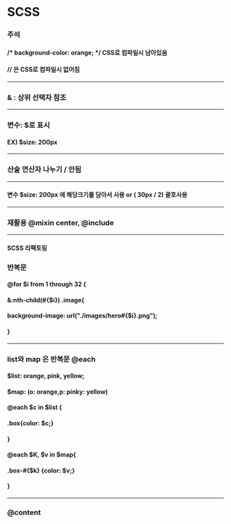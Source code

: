 # SCSS
### 주석
#### /* background-color: orange; */ CSS로 컴파일시 남아있음
#### // 은 CSS로 컴파일시 없어짐

---
### & : 상위 선택자 참조
---
### 변수: $로 표시
#### EX) $size: 200px
---
### 산술 연산자 나누기 / 안됨
---
#### 변수 $size: 200px 에 해당크기를 담아서 사용 or ( 30px / 2) 괄호사용
---
### 재활용 @mixin center, @include
---
#### SCSS 리팩토링
### 반복문
#### @for $i from 1 through 32 {
#### &:nth-child(#{$i}) .image{
#### background-image: url("./images/hero#{$i}.png");
#### }
---
### list와 map 은 반복문 @each
#### $list: orange, pink, yellow;
#### $map: (o: orange,p: pinky: yellow)
#### @each $c in $list {
#### .box{color: $c;}
#### }
#### @each $K, $v in $map{
#### .box-#{$k} {color: $v;}
#### }
---
### @content

